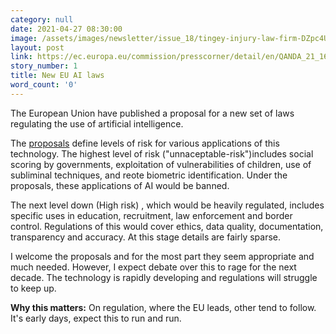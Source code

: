 ```yaml
---
category: null
date: 2021-04-27 08:30:00
image: /assets/images/newsletter/issue_18/tingey-injury-law-firm-DZpc4UY8ZtY-unsplash.jpeg
layout: post
link: https://ec.europa.eu/commission/presscorner/detail/en/QANDA_21_1683
story_number: 1
title: New EU AI laws
word_count: '0'
---
```


The European Union have published a proposal for a new set of laws regulating the use of artificial intelligence.

The [proposals](https://digital-strategy.ec.europa.eu/en/library/proposal-regulation-european-approach-artificial-intelligence) define levels of risk for various applications of this technology.  The highest level of risk ("unnaceptable-risk")includes social scoring by governments, exploitation of vulnerabilities of children, use of subliminal techniques, and reote biometric identification. Under the proposals, these applications of AI would be banned. 

The next level down (High risk) , which would be heavily regulated, includes specific uses in education, recruitment, law enforcement and border control. Regulations of this would cover ethics, data quality, documentation, transparency and accuracy.  At this stage details are fairly sparse.

I welcome the proposals and for the most part they seem appropriate and much needed. However, I expect debate over this to rage for the next decade. The technology is rapidly developing and regulations will struggle to keep up. 

**Why this matters:** On regulation, where the EU leads, other tend to follow. It's early days, expect this to run and run.

